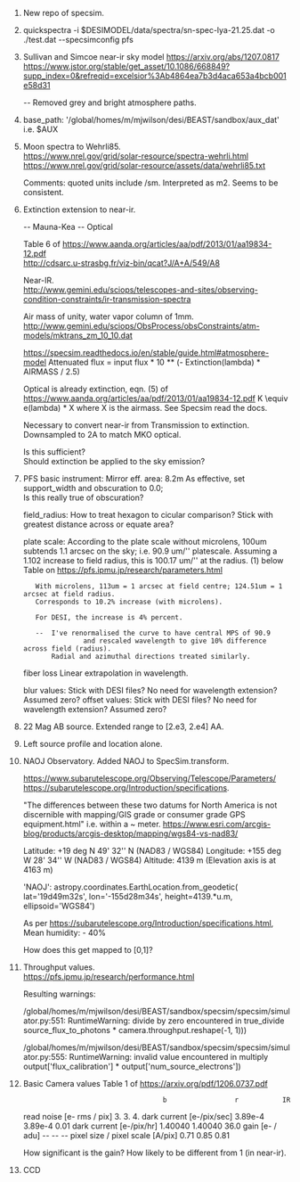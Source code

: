 1.  New repo of specsim.

2.  quickspectra -i $DESIMODEL/data/spectra/sn-spec-lya-21.25.dat -o ./test.dat --specsimconfig pfs

3.  Sullivan and Simcoe near-ir sky model
    https://arxiv.org/abs/1207.0817
    https://www.jstor.org/stable/get_asset/10.1086/668849?supp_index=0&refreqid=excelsior%3Ab4864ea7b3d4aca653a4bcb001e58d31

    --  Removed grey and bright atmosphere paths. 

4.  base_path: '/global/homes/m/mjwilson/desi/BEAST/sandbox/aux_dat' i.e. $AUX

5.  Moon spectra to Wehrli85.  
    https://www.nrel.gov/grid/solar-resource/spectra-wehrli.html
    https://www.nrel.gov/grid/solar-resource/assets/data/wehrli85.txt

    Comments: quoted units include /sm.  Interpreted as m2. Seems to be consistent. 

6.  Extinction extension to near-ir.

    -- Mauna-Kea --
    Optical 

    Table 6 of https://www.aanda.org/articles/aa/pdf/2013/01/aa19834-12.pdf    
    http://cdsarc.u-strasbg.fr/viz-bin/qcat?J/A+A/549/A8
        
    Near-IR.  
    http://www.gemini.edu/sciops/telescopes-and-sites/observing-condition-constraints/ir-transmission-spectra

    Air mass of unity, water vapor column of 1mm. 
    http://www.gemini.edu/sciops/ObsProcess/obsConstraints/atm-models/mktrans_zm_10_10.dat

    https://specsim.readthedocs.io/en/stable/guide.html#atmosphere-model
    Attenuated flux = input flux * 10 ** (- Extinction(lambda) * AIRMASS / 2.5)

    Optical is already extinction, eqn. (5) of https://www.aanda.org/articles/aa/pdf/2013/01/aa19834-12.pdf
    K \equiv e(lambda) * X  where X is the airmass.  See Specsim read the docs. 

  
    Necessary to convert near-ir from Transmission to extinction.  
    Downsampled to 2A to match MKO optical.

    Is this sufficient?    
    Should extinction be applied to the sky emission?

7.  PFS basic instrument:
        Mirror eff. area: 8.2m
    	As effective, set support_width and obscuration to 0.0;  
    	Is this really true of obscuration?

    field_radius:  How to treat hexagon to cicular comparison?  Stick with greatest distance across or equate
                   area?

    plate scale:   According to the plate scale without microlens, 100um subtends 1.1 arcsec on the sky; i.e. 90.9 um/'' platescale.
    	  	   Assuming a 1.102 increase to field radius, this is 100.17 um/'' at the radius. 
    	           (1) below Table on https://pfs.ipmu.jp/research/parameters.html

		   With microlens, 113um = 1 arcsec at field centre; 124.51um = 1 arcsec at field radius.
		   Corresponds to 10.2% increase (with microlens).
		   
  		   For DESI, the increase is 4% percent. 

		   --  I've renormalised the curve to have central MPS of 90.9 
                       and rescaled wavelength to give 10% difference across field (radius).
		       Radial and azimuthal directions treated similarly. 
 
    fiber loss     Linear extrapolation in wavelength. 
    
    blur values:   Stick with DESI files?  No need for wavelength extension?  Assumed zero? 
    offset values: Stick with DESI files?  No need for wavelength extension?  Assumed zero?

8.  22 Mag AB source.
    Extended range to [2.e3, 2.e4] AA.

9.  Left source profile and location alone.

10. NAOJ Observatory. 
    Added NAOJ to SpecSim.transform. 

    https://www.subarutelescope.org/Observing/Telescope/Parameters/
    https://subarutelescope.org/Introduction/specifications.

    "The differences between these two datums for North America is not discernible with mapping/GIS grade or consumer grade GPS equipment.html"
    i.e. within a ~ meter.
    https://www.esri.com/arcgis-blog/products/arcgis-desktop/mapping/wgs84-vs-nad83/
    
    Latitude: +19 deg N  49' 32'' N (NAD83 / WGS84)
    Longitude: +155 deg W 28' 34'' W (NAD83 / WGS84)
    Altitude: 4139 m (Elevation axis is at 4163 m)

    'NAOJ': astropy.coordinates.EarthLocation.from_geodetic(
    lat='19d49m32s', lon='-155d28m34s', height=4139.*u.m, ellipsoid='WGS84')

    As per https://subarutelescope.org/Introduction/specifications.html, 
    Mean humidity: - 40%

    How does this get mapped to [0,1]?

11. Throughput values.    
    https://pfs.ipmu.jp/research/performance.html

    Resulting warnings:

    /global/homes/m/mjwilson/desi/BEAST/sandbox/specsim/specsim/simulator.py:551: RuntimeWarning: divide by zero encountered in true_divide
    source_flux_to_photons * camera.throughput.reshape(-1, 1)))

    /global/homes/m/mjwilson/desi/BEAST/sandbox/specsim/specsim/simulator.py:555: RuntimeWarning: invalid value encountered in multiply
    output['flux_calibration'] * output['num_source_electrons'])

12.  Basic Camera values
     Table 1 of https://arxiv.org/pdf/1206.0737.pdf
     
                                            b                 r           IR            
     read noise [e- rms / pix]              3.                3.          4.
     dark current [e-/pix/sec]            3.89e-4           3.89e-4       0.01
     dark current [e-/pix/hr]	          1.40040           1.40040       36.0
     gain [e- / adu]                        --                --          -- 
     pixel size / pixel scale [A/pix]       0.71              0.85        0.81

     How significant is the gain?  How likely to be different from 1 (in near-ir).

13.  CCD


